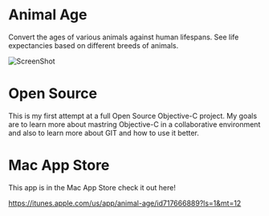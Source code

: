 Animal Age
======

Convert the ages of various animals against human lifespans. See life expectancies based on different breeds of animals.


![ScreenShot](https://raw.github.com/jonbrown21/DogAge/master/Screenshots/dog2.png)

Open Source
===================
This is my first attempt at a full Open Source Objective-C project. My goals are to learn more about mastring Objective-C in a collaborative environment and also to learn more about GIT and how to use it better.

Mac App Store
===================
This app is in the Mac App Store check it out here!

https://itunes.apple.com/us/app/animal-age/id717666889?ls=1&mt=12
